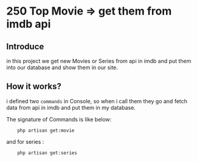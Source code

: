 # 250 Top Movie => get them from imdb api

## Introduce
in this project we get new Movies or Series from api in imdb and put them into our database and show them in our site.

## How it works?
i defined two `commands` in Console, so when i call them they go and fetch data from api in imdb and put them in my
database.

The signature of Commands is like below:
```
    php artisan get:movie
```
and for series :
```
    php artisan get:series
```
